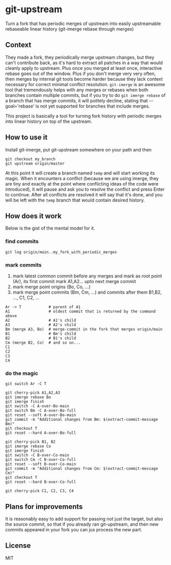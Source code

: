 # git-upstream

Turn a fork that has periodic merges of upstream into easily upstreamable rebaseable linear history (git-imerge rebase through merges)

## Context

They made a fork, they periodically merge upstream changes, but they can't contribute back, as it's hard to extract all patches in a way that would cleanly apply to upstream. Plus once you merged at least once, interactive rebase goes out of the window. Plus if you don't merge very very often, then merges by internal git tools become harder because they lack context necessary for correct minimal conflict resolution. `git-imerge` is an awesome tool that tremendously helps with any merges or rebases when both branches contain multiple commits, but if you try to do `git imerge rebase` of a branch that has merge commits, it will politely decline, stating that --goal='rebase' is not yet supported for branches that include merges.

This project is basically a tool for turning fork history with periodic merges into linear history on top of the upstream.

## How to use it

Install git-imerge, put git-upstream somewhere on your path and then

    git checkout my_branch
    git upstream origin/master

At this point it will create a branch named `temp` and will start working its magic. When it encounters a conflict (because we are using imerge, they are tiny and exactly at the point where conflicting ideas of the code were introduced), it will pause and ask you to resolve the conflict and press Enter to continue. After all conflicts are resolved it will say that it's done, and you will be left with the `temp` branch that would contain desired history.

## How does it work

Below is the gist of the mental model for it. 

### find commits

```
git log origin/main..my_fork_with_periodic_merges
```

### mark commits

1. mark latest common commit before any merges and mark as root point (Ar), its first commit mark A1,A2... upto next merge commit
2. mark merge point origins (Bo, Co, ...)
3. mark merge point commits (Bm, Cm, ...) and commits after them B1,B2, ..., C1, C2, ...

```
Ar -> T            # parent of A1    
A1                 # oldest commit that is returned by the command above    
A2                 # A1's child    
A3                 # A2's child    
Bm (merge A3, Bo)  # merge-commit in the fork that merges origin/main    
B1                 # Bm's child    
B2                 # B1's child    
Cm (merge B2, Co)  # and so on...    
C1    
C2    
C3    
C4
```

### do the magic

    git switch Ar -C T

    git cherry-pick A1,A2,A3
    git imerge rebase Bo
    git imerge finish
    git switch -C A-over-Bo-main
    git switch Bm -C A-over-Bo-full
    git reset --soft A-over-Bo-main
    git commit -m "Additional changes from Bm: $(extract-commit-message Bm)"
    git checkout T
    git reset --hard A-over-Bo-full
    
    git cherry-pick B1, B2
    git imerge rebase Co
    git imerge finish
    git switch -C B-over-Co-main
    git switch Cm -C B-over-Co-full
    git reset --soft B-over-Co-main
    git commit -m "Additional changes from Cm: $(extract-commit-message Cm)"
    git checkout T
    git reset --hard B-over-Co-full

    git cherry-pick C1, C2, C3, C4

## Plans for improvements

It is reasonably easy to add support for passing not just the target, but also the source commit, so that if you already ran git-upstream, and then new commits appeared in your fork you can jus process the new part.

## License

MIT
